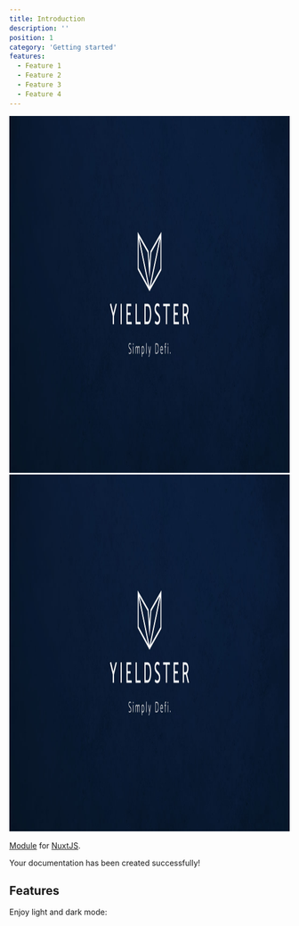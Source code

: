 ```yaml
---
title: Introduction
description: ''
position: 1
category: 'Getting started'
features:
  - Feature 1
  - Feature 2
  - Feature 3
  - Feature 4
---
```


<img src="/preview.jpg" class="light-img" width="1280" height="640" alt=""/>
<img src="/preview.jpg" class="dark-img" width="1280" height="640" alt=""/>

[Module]() for [NuxtJS](https://nuxtjs.org).

<alert type="success">

Your documentation has been created successfully!

</alert>

## Features

<list :items="features"></list>

<p class="flex items-center">Enjoy light and dark mode:&nbsp;<app-color-switcher class="inline-flex ml-2"></app-color-switcher></p>
